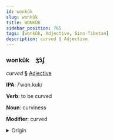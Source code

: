 ```yaml
---
id: wonkûk
slug: wonkûk
title: WONKÛK
sidebar_position: 765
tags: [wonkûk, Adjective, Sino-Tibetan]
description: curved § Adjective
---
```


### wonkûk&emsp;<span kind="abugida">ʒ̃ɔ̑ʄ</span>

*curved* **§** [Adjective](../../tags/Adjective)

**IPA**: /ˈwɑn.kuk/

**Verb**: to be curved

**Noun**: curviness

**Modifier**: curved

<details>
    <summary>Origin</summary>
    Cantonese 彎曲 waan kuk /waːnkʰʊk̚/<br/>
    <em>Sino-Tibetan Language Family</em>
</details>